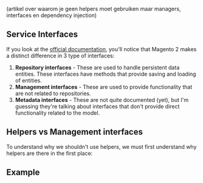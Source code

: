 (artikel over waarom je geen helpers moet gebruiken maar managers, interfaces en dependency injection)

## Service Interfaces

If you look at the [official documentation](http://devdocs.magento.com/guides/v2.1//extension-dev-guide/service-contracts/design-patterns.html#service-interfaces), you'll notice that Magento 2 makes a distinct difference in 3 type of interfaces:

1. **Repository interfaces** - These are used to handle persistent data entities. These interfaces have methods that provide saving and loading of entities.
2. **Management interfaces** - These are used to provide functionality that are not related to repositories.
3. **Metadata interfaces** - These are not quite documented (yet), but I'm guessing they're talking about interfaces that don't provide direct functionality related to the model.

## Helpers vs Management interfaces

To understand why we shouldn't use helpers, we must first understand why helpers are there in the first place:

## Example


